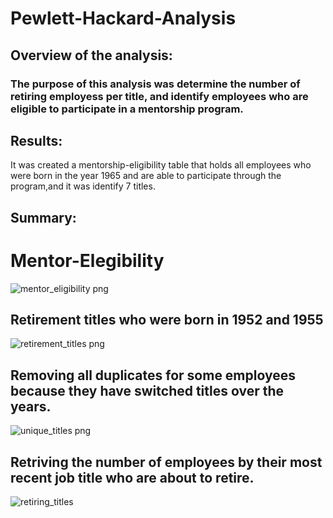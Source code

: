 # Pewlett-Hackard-Analysis


## Overview of the analysis: 

### The purpose of this analysis was determine the number of retiring employess per title, and identify employees who are eligible to participate in a mentorship program.


## Results: 

It was created a mentorship-eligibility table that holds all employees
who were born in the year 1965 and are able to participate through the program,and it was identify 7 titles.


## Summary: 


# Mentor-Elegibility


![mentor_eligibility png](https://user-images.githubusercontent.com/87731897/137596286-06ddb400-0146-4c10-a139-e92a59314ce3.png)


## Retirement titles who were born in 1952 and 1955


![retirement_titles png](https://user-images.githubusercontent.com/87731897/137596312-361c05c8-15e6-4215-bd13-2d2bc086d093.png)


## Removing all duplicates for some employees because they have switched titles over the years. 


![unique_titles png](https://user-images.githubusercontent.com/87731897/137596320-118f63af-a74d-4643-9eb3-e98dc06b7d0c.png)


## Retriving the number of employees by their most recent job title who are about to retire. 


![retiring_titles](https://user-images.githubusercontent.com/87731897/137596316-5947f438-7ead-48d1-86c9-36a3c6df6e62.png)


